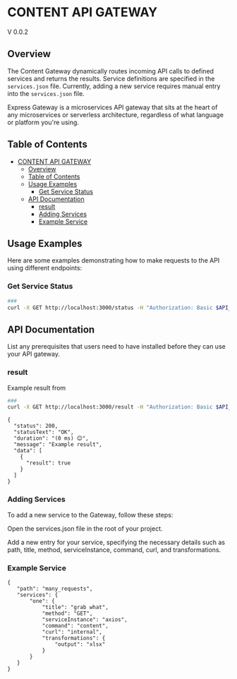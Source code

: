 # CONTENT API GATEWAY

V 0.0.2

## Overview

The Content Gateway dynamically routes incoming API calls to defined services and returns the results. Service definitions are specified in the `services.json` file. Currently, adding a new service requires manual entry into the `services.json` file.

Express Gateway is a microservices API gateway that sits at the heart of any microservices or serverless architecture, regardless of what language or platform you're using.


## Table of Contents

- [CONTENT API GATEWAY](#content-api-gateway)
  - [Overview](#overview)
  - [Table of Contents](#table-of-contents)
  - [Usage Examples](#usage-examples)
    - [Get Service Status](#get-service-status)
  - [API Documentation](#api-documentation)
    - [result](#result)
    - [Adding Services](#adding-services)
    - [Example Service](#example-service)


## Usage Examples

Here are some examples demonstrating how to make requests to the API using different endpoints:

### Get Service Status

```bash
###
curl -X GET http://localhost:3000/status -H "Authorization: Basic $API_AUTH"
```

## API Documentation

List any prerequisites that users need to have installed before they can use your API gateway.

### result

Example result from 

```bash
###
curl -X GET http://localhost:3000/result -H "Authorization: Basic $API_AUTH"
```

```
{
  "status": 200,
  "statusText": "OK",
  "duration": "(0 ms) 😊",
  "message": "Example result",
  "data": [
    {
      "result": true
    }
  ]
}
```

### Adding Services

To add a new service to the Gateway, follow these steps:

Open the services.json file in the root of your project.

Add a new entry for your service, specifying the necessary details such as path, title, method, serviceInstance, command, curl, and transformations.

### Example Service
```
{
   "path": "many_requests",
   "services": {
       "one": {
           "title": "grab what",
           "method": "GET",
           "serviceInstance": "axios",
           "command": "content",
           "curl": "internal",
           "transformations": {
               "output": "xlsx"
           }
       }
   }
}
```

